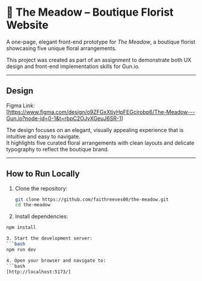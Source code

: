 # 🌸 The Meadow – Boutique Florist Website

A one-page, elegant front-end prototype for *The Meadow*, a boutique florist showcasing five unique floral arrangements.

This project was created as part of an assignment to demonstrate both UX design and front-end implementation skills for Gun.io.

---

## Design
Figma Link: [https://www.figma.com/design/o9ZFGxXtiyHpFEGcirobp6/The-Meadow---Gun.io?node-id=0-1&t=rbpC2OJvXGeuJ6SR-1]

The design focuses on an elegant, visually appealing experience that is intuitive and easy to navigate.  
It highlights five curated floral arrangements with clean layouts and delicate typography to reflect the boutique brand.

---

## How to Run Locally

1. Clone the repository:
   ```bash
   git clone https://github.com/faithreeves00/the-meadow.git
   cd the-meadow
   
2. Install dependencies:
```bash
npm install

3. Start the development server:
```bash
npm run dev

4. Open your browser and navigate to:
```bash
[http://localhost:5173/]
